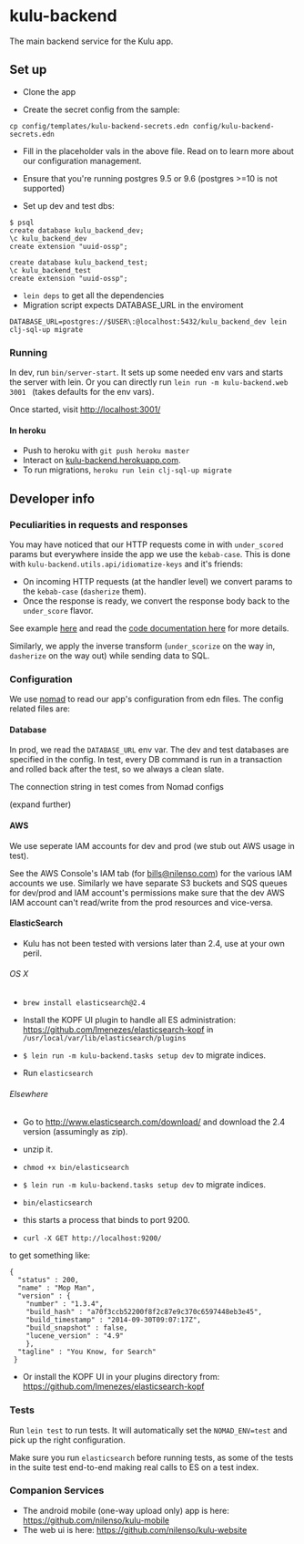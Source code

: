 # kulu-backend

The main backend service for the Kulu app.

## Set up

* Clone the app

* Create the secret config from the sample:
```
cp config/templates/kulu-backend-secrets.edn config/kulu-backend-secrets.edn
```
* Fill in the placeholder vals in the above file. Read on to learn
  more about our configuration management.

* Ensure that you're running postgres 9.5 or 9.6 (postgres >=10 is not supported)
* Set up dev and test dbs:
```
$ psql
create database kulu_backend_dev;
\c kulu_backend_dev
create extension "uuid-ossp";

create database kulu_backend_test;
\c kulu_backend_test
create extension "uuid-ossp";
```
* `lein deps` to get all the dependencies
* Migration script expects DATABASE_URL in the enviroment
```
DATABASE_URL=postgres://$USER\:@localhost:5432/kulu_backend_dev lein clj-sql-up migrate
```

### Running

In dev, run `bin/server-start`. It sets up some needed env vars and
starts the server with lein. Or you can directly run `lein run -m kulu-backend.web 3001
` (takes defaults for the env vars).

Once started, visit [http://localhost:3001/](http://localhost:3001/)

#### In heroku

* Push to heroku with `git push heroku master`
* Interact on
  [kulu-backend.herokuapp.com](https://kulu-backend.herokuapp.com).
* To run migrations, `heroku run lein clj-sql-up migrate`

## Developer info

### Peculiarities in requests and responses

You may have noticed that our HTTP requests come in with
`under_scored` params but everywhere inside the app we use the
`kebab-case`. This is done with
`kulu-backend.utils.api/idiomatize-keys` and it's friends:

+ On incoming HTTP requests (at the handler level) we convert params
  to the `kebab-case` (`dasherize` them).
+ Once the response is ready, we convert the response body back to the
  `under_score` flavor.

See example [here](src/kulu_backend/handler.clj) and read the
[code documentation here](src/kulu_backend/utils/api.clj) for more
details.

Similarly, we apply the inverse transform (`under_scorize` on the way
in, `dasherize` on the way out) while sending data to SQL.

### Configuration

We use [nomad](https://github.com/james-henderson/nomad) to read our
app's configuration from edn files. The config related files are:

#### Database

In prod, we read the `DATABASE_URL` env var. The dev and test
databases are specified in the config. In test, every DB command is
run in a transaction and rolled back after the test, so we always a
clean slate.

The connection string in test comes from Nomad configs

(expand further)

#### AWS

We use seperate IAM accounts for dev and prod (we stub out AWS usage
in test).

See the AWS Console's IAM tab (for bills@nilenso.com) for the various
IAM accounts we use. Similarly we have separate S3 buckets and SQS
queues for dev/prod and IAM account's permissions make sure that the
dev AWS IAM account can't read/write from the prod resources and vice-versa.

#### ElasticSearch
+ Kulu has not been tested with versions later than 2.4, use at your own peril.

###### OS X
+ `brew install elasticsearch@2.4`

+ Install the KOPF UI plugin to handle all ES administration: https://github.com/lmenezes/elasticsearch-kopf in `/usr/local/var/lib/elasticsearch/plugins`

+ `$ lein run -m kulu-backend.tasks setup dev` to migrate indices.

+ Run `elasticsearch`

###### Elsewhere

+ Go to http://www.elasticsearch.com/download/ and download the 2.4 version (assumingly as zip).

+ unzip it.

+ `chmod +x bin/elasticsearch`

+ `$ lein run -m kulu-backend.tasks setup dev` to migrate indices.

+ `bin/elasticsearch`

+ this starts a process that binds to port 9200.

+ `curl -X GET http://localhost:9200/`

to get something like:

    {
      "status" : 200,
      "name" : "Mop Man",
      "version" : {
        "number" : "1.3.4",
        "build_hash" : "a70f3ccb52200f8f2c87e9c370c6597448eb3e45",
        "build_timestamp" : "2014-09-30T09:07:17Z",
        "build_snapshot" : false,
        "lucene_version" : "4.9"
        },
      "tagline" : "You Know, for Search"
     }

+ Or install the KOPF UI in your plugins directory from: https://github.com/lmenezes/elasticsearch-kopf

### Tests

Run `lein test` to run tests. It will automatically set the `NOMAD_ENV=test` and pick up the right configuration.

Make sure you run `elasticsearch` before running tests, as some of the tests in the suite test end-to-end making real calls to ES on a test index.

### Companion Services

* The android mobile (one-way upload only) app is here: https://github.com/nilenso/kulu-mobile
* The web ui is here: https://github.com/nilenso/kulu-website
